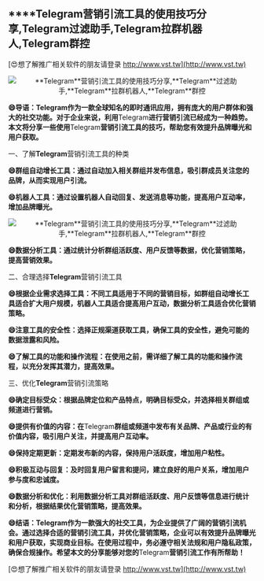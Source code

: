 ## ****Telegram**营销引流工具的使用技巧分享,**Telegram**过滤助手,**Telegram**拉群机器人,**Telegram**群控**

[😍想了解推广相关软件的朋友请登录 http://www.vst.tw](http://www.vst.tw)

 <center><img src="https://vst.tw/MP4/tuiguang/png/4.png" alt="**Telegram**营销引流工具的使用技巧分享,**Telegram**过滤助手,**Telegram**拉群机器人,**Telegram**群控"></center>

**😄导语：**Telegram**作为一款全球知名的即时通讯应用，拥有庞大的用户群体和强大的社交功能。对于企业来说，利用**Telegram**进行营销引流已经成为一种趋势。本文将分享一些使用**Telegram**营销引流工具的技巧，帮助您有效提升品牌曝光和用户获取。**

一、了解**Telegram**营销引流工具的种类

**😄群组自动增长工具：通过自动加入相关群组并发布信息，吸引群成员关注您的品牌，从而实现用户引流。**

**😄机器人工具：通过设置机器人自动回复、发送消息等功能，提高用户互动率，增加品牌曝光。**

 <center><img src="https://vst.tw/MP4/tuiguang/png/0.png" alt="**Telegram**营销引流工具的使用技巧分享,**Telegram**过滤助手,**Telegram**拉群机器人,**Telegram**群控"></center>

**😄数据分析工具：通过统计分析群组活跃度、用户反馈等数据，优化营销策略，提高营销效果。**

二、合理选择**Telegram**营销引流工具

**😄根据企业需求选择工具：不同工具适用于不同的营销目标，如群组自动增长工具适合扩大用户规模，机器人工具适合提高用户互动，数据分析工具适合优化营销策略。**

**😄注意工具的安全性：选择正规渠道获取工具，确保工具的安全性，避免可能的数据泄露和风险。**

**😄了解工具的功能和操作流程：在使用之前，需详细了解工具的功能和操作流程，以充分发挥其潜力，提高效果。**

三、优化**Telegram**营销引流策略

**😄确定目标受众：根据品牌定位和产品特点，明确目标受众，并选择相关群组或频道进行营销。**

**😄提供有价值的内容：在**Telegram**群组或频道中发布有关品牌、产品或行业的有价值内容，吸引用户关注，并提高用户互动率。**

**😄保持定期更新：定期发布新的内容，保持用户活跃度，增加用户粘性。**

**😄积极互动与回复：及时回复用户留言和提问，建立良好的用户关系，增加用户参与度和忠诚度。**

**😄数据分析和优化：利用数据分析工具对群组活跃度、用户反馈等信息进行统计和分析，根据结果优化营销策略，提高效果。**

**😄结语：**Telegram**作为一款强大的社交工具，为企业提供了广阔的营销引流机会。通过选择合适的营销引流工具，并优化营销策略，企业可以有效提升品牌曝光和用户获取，实现商业目标。在使用过程中，务必遵守相关法规和用户隐私政策，确保合规操作。希望本文的分享能够对您的**Telegram**营销引流工作有所帮助！**

[😍想了解推广相关软件的朋友请登录 http://www.vst.tw](http://www.vst.tw)



